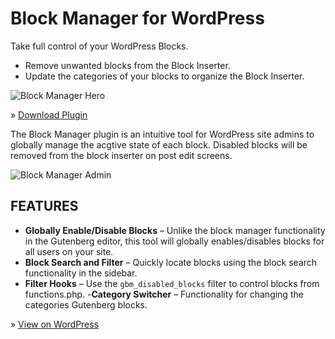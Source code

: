 # Block Manager for WordPress

Take full control of your WordPress Blocks.

- Remove unwanted blocks from the Block Inserter.
- Update the categories of your blocks to organize the Block Inserter.

![Block Manager Hero](https://ps.w.org/block-manager/assets/banner-772x250.jpg?rev=2483990)

&raquo; [Download Plugin](https://wordpress.org/plugins/block-manager/)

The Block Manager plugin is an intuitive tool for WordPress site admins to globally manage the acgtive state of each block. Disabled blocks will be removed from the block inserter on post edit screens.

![Block Manager Admin](https://ps.w.org/block-manager/assets/screenshot-1.png)

## FEATURES

- **Globally Enable/Disable Blocks** – Unlike the block manager functionality in the Gutenberg editor, this tool will globally enables/disables blocks for all users on your site.
- **Block Search and Filter** – Quickly locate blocks using the block search functionality in the sidebar.
- **Filter Hooks** – Use the `gbm_disabled_blocks` filter to control blocks from functions.php.
 -**Category Switcher** – Functionality for changing the categories Gutenberg blocks.

&raquo; [View on WordPress](https://wordpress.org/plugins/block-manager/)

